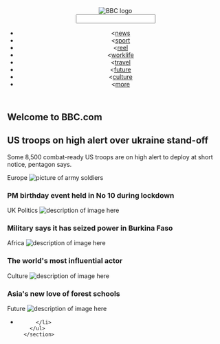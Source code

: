 <!DOCTYPE html>
<html lang="en" dir="ltr">
  <head>
    <meta charset="utf-8">
    <meta http-equiv="X-UA-Compatible" content="IE=edge">
    <meta name="viewport" content="width=device-width, initial-scale=1.0">
    <title>BBC News</title>
  </head>
  <body>
      <header>
        <img src="" alt="BBC logo">
        <form action="">
            <input type="Search">
        </form>
        <nav>
          <ul>
            <li><<a href="#">news</a></li>
            <li><<a href="#">sport</a></li>
            <li><<a href="#">reel</a></li>
            <li><<a href="#">worklife</a></li>
            <li><<a href="#">travel</a></li>
            <li><<a href="#">future</a></li>
            <li><<a href="#">culture</a></li>
            <li><<a href="#">more</a></li>
          </ul>
        </nav>
      </header>
      <section>
        <h2>Welcome to BBC.com</h2>
        <h1>US troops on high alert over ukraine stand-off</h1>
        <p>Some 8,500 combat-ready US troops are on high alert to deploy at short notice, pentagon says.</p>
        <span>Europe</span>
        <img src="" alt="picture of army soldiers">
      </section>
      <section>
        <h3>PM birthday event held in No 10 during lockdown</h3>
        <span>UK Politics</span>
        <img src="" alt="description of image here">
        <section>
          <h3>Military says it has seized power in Burkina Faso</h3>
          <span>Africa</span>
          <img src="" alt="description of image here">
        </section>
        <section>
          <h3>The world's most influential actor</h3>
          <span>Culture</span>
          <img src="" alt="description of image here">
        </section>
        <section>
          <h3>Asia's new love of forest schools</h3>
          <span>Future</span>
          <img src="" alt="description of image here">
        </section>
        <ul>
          <li>

          </li>
        </ul>
      </section>
  </body>
</html>

